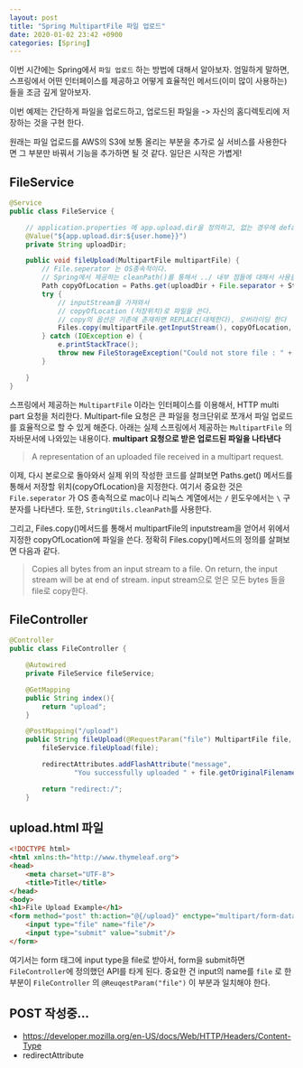 ```yaml
---
layout: post
title: "Spring MultipartFile 파일 업로드"
date: 2020-01-02 23:42 +0900
categories: [Spring]
---
```

이번 시간에는 Spring에서 `파일 업로드` 하는 방법에 대해서 알아보자. 엄밀하게 말하면, 스프링에서 어떤 인터페이스를 제공하고
어떻게 효율적인 메서드(이미 많이 사용하는)들을 조금 깊게 알아보자. 

이번 예제는 간단하게 파일을 업로드하고, 업로드된 파일을 -> 자신의 홈디렉토리에 저장하는 것을 구현 한다. 


원래는 파일 업로드를 AWS의 S3에 보통 올리는 부분을 추가로 실 서비스를 사용한다면 그 부분만 바꿔서 기능을 추가하면 될 것 같다. 
일단은 시작은 가볍게!

## FileService
```java
@Service
public class FileService {

    // application.properties 에 app.upload.dir을 정의하고, 없는 경우에 default 값으로 user.home (System에 종속적인)
    @Value("${app.upload.dir:${user.home}}")
    private String uploadDir;

    public void fileUpload(MultipartFile multipartFile) {
        // File.seperator 는 OS종속적이다.
        // Spring에서 제공하는 cleanPath()를 통해서 ../ 내부 점들에 대해서 사용을 억제한다
        Path copyOfLocation = Paths.get(uploadDir + File.separator + StringUtils.cleanPath(multipartFile.getOriginalFilename()));
        try {
            // inputStream을 가져와서
            // copyOfLocation (저장위치)로 파일을 쓴다.
            // copy의 옵션은 기존에 존재하면 REPLACE(대체한다), 오버라이딩 한다
            Files.copy(multipartFile.getInputStream(), copyOfLocation, StandardCopyOption.REPLACE_EXISTING);
        } catch (IOException e) {
            e.printStackTrace();
            throw new FileStorageException("Could not store file : " + multipartFile.getOriginalFilename());
        }

    }
}
```
스프링에서 제공하는 `MultipartFile` 이라는 인터페이스를 이용해서, HTTP multi part 요청을 처리한다. 
Multipart-file 요청은 큰 파일을 청크단위로 쪼개서 파일 업로드를 효율적으로 할 수 있게 해준다. 
아래는 실제 스프링에서 제공하는 `MultipartFile` 의 자바문서에 나와있는 내용이다. 
**multipart 요청으로 받은 업로드된 파일을 나타낸다**
> A representation of an uploaded file received in a multipart request.

이제, 다시 본로으로 돌아와서 실제 위의 작성한 코드를 살펴보면 
Paths.get() 메서드를 통해서 저장할 위치(copyOfLocation)을 지정한다. 여기서 중요한 것은 `File.seperator` 가 OS 종속적으로 mac이나 리눅스 계열에서는 `/` 윈도우에서는 `\` 구분자를 나타낸다. 또한, `StringUtils.cleanPath`를 사용한다. 


그리고, Files.copy()메서드를 통해서 multipartFile의 inputstream을 얻어서 위에서 지정한 copyOfLocation에 파일을 쓴다. 
정확히 Files.copy()메서드의 정의를 살펴보면 다음과 같다. 
>  Copies all bytes from an input stream to a file. On return, the input
>  stream will be at end of stream.
input stream으로 얻은 모든 bytes 들을 file로 copy한다.


## FileController
```java
@Controller
public class FileController {

    @Autowired
    private FileService fileService;

    @GetMapping
    public String index(){
        return "upload";
    }

    @PostMapping("/upload")
    public String fileUpload(@RequestParam("file") MultipartFile file, RedirectAttributes redirectAttributes) {
        fileService.fileUpload(file);

        redirectAttributes.addFlashAttribute("message",
                "You successfully uploaded " + file.getOriginalFilename() + "!");

        return "redirect:/";
    }
```


## upload.html 파일

```html
<!DOCTYPE html>
<html xmlns:th="http://www.thymeleaf.org">
<head>
    <meta charset="UTF-8">
    <title>Title</title>
</head>
<body>
<h1>File Upload Example</h1>
<form method="post" th:action="@{/upload}" enctype="multipart/form-data">
    <input type="file" name="file"/>
    <input type="submit" value="submit"/>
</form>
```
여기서는 form 태그에 input type을 file로 받아서, form을 submit하면 `FileController`에 정의했던 API를 타게 된다. 
중요한 건 input의 name를 `file` 로 한 부분이 `FileController` 의 `@ReuqestParam("file")` 이 부분과 일치해야 한다. 





## POST 작성중...
- https://developer.mozilla.org/en-US/docs/Web/HTTP/Headers/Content-Type
- redirectAttribute